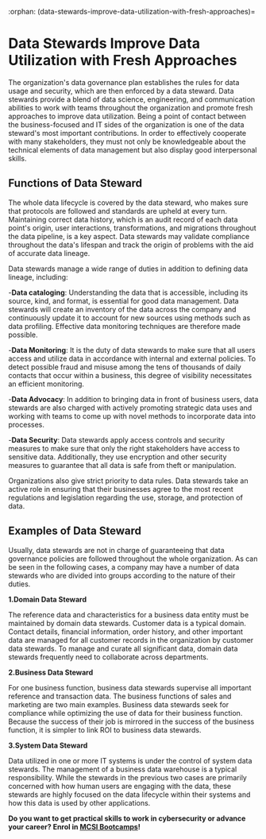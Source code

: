 :orphan:
(data-stewards-improve-data-utilization-with-fresh-approaches)=
# Data Stewards Improve Data Utilization with Fresh Approaches
 
The organization's data governance plan establishes the rules for data usage and security, which are then enforced by a data steward. Data stewards provide a blend of data science, engineering, and communication abilities to work with teams throughout the organization and promote fresh approaches to improve data utilization.
Being a point of contact between the business-focused and IT sides of the organization is one of the data steward's most important contributions. In order to effectively cooperate with many stakeholders, they must not only be knowledgeable about the technical elements of data management but also display good interpersonal skills.

## Functions of Data Steward

The whole data lifecycle is covered by the data steward, who makes sure that protocols are followed and standards are upheld at every turn. Maintaining correct data history, which is an audit record of each data point's origin, user interactions, transformations, and migrations throughout the data pipeline, is a key aspect. Data stewards may validate compliance throughout the data's lifespan and track the origin of problems with the aid of accurate data lineage.

Data stewards manage a wide range of duties in addition to defining data lineage, including:

-**Data cataloging**: Understanding the data that is accessible, including its source, kind, and format, is essential for good data management. Data stewards will create an inventory of the data across the company and continuously update it to account for new sources using methods such as data profiling. Effective data monitoring techniques are therefore made possible.

-**Data Monitoring**: It is the duty of data stewards to make sure that all users access and utilize data in accordance with internal and external policies. To detect possible fraud and misuse among the tens of thousands of daily contacts that occur within a business, this degree of visibility necessitates an efficient monitoring.

-**Data Advocacy**: In addition to bringing data in front of business users, data stewards are also charged with actively promoting strategic data uses and working with teams to come up with novel methods to incorporate data into processes.

-**Data Security**: Data stewards apply access controls and security measures to make sure that only the right stakeholders have access to sensitive data. Additionally, they use encryption and other security measures to guarantee that all data is safe from theft or manipulation.

Organizations also give strict priority to data rules. Data stewards take an active role in ensuring that their businesses agree to the most recent regulations and legislation regarding the use, storage, and protection of data.

## Examples of Data Steward

Usually, data stewards are not in charge of guaranteeing that data governance policies are followed throughout the whole organization. As can be seen in the following cases, a company may have a number of data stewards who are divided into groups according to the nature of their duties.

**1.Domain Data Steward**

The reference data and characteristics for a business data entity must be maintained by domain data stewards. Customer data is a typical domain. Contact details, financial information, order history, and other important data are managed for all customer records in the organization by customer data stewards. To manage and curate all significant data, domain data stewards frequently need to collaborate across departments.

**2.Business Data Steward**

For one business function, business data stewards supervise all important reference and transaction data. The business functions of sales and marketing are two main examples. Business data stewards seek for compliance while optimizing the use of data for their business function. Because the success of their job is mirrored in the success of the business function, it is simpler to link ROI to business data stewards.

**3.System Data Steward**

Data utilized in one or more IT systems is under the control of system data stewards. The management of a business data warehouse is a typical responsibility. While the stewards in the previous two cases are primarily concerned with how human users are engaging with the data, these stewards are highly focused on the data lifecycle within their systems and how this data is used by other applications.

**Do you want to get practical skills to work in cybersecurity or advance your career? Enrol in [MCSI Bootcamps](https://www.mosse-institute.com/bootcamps.html)!**